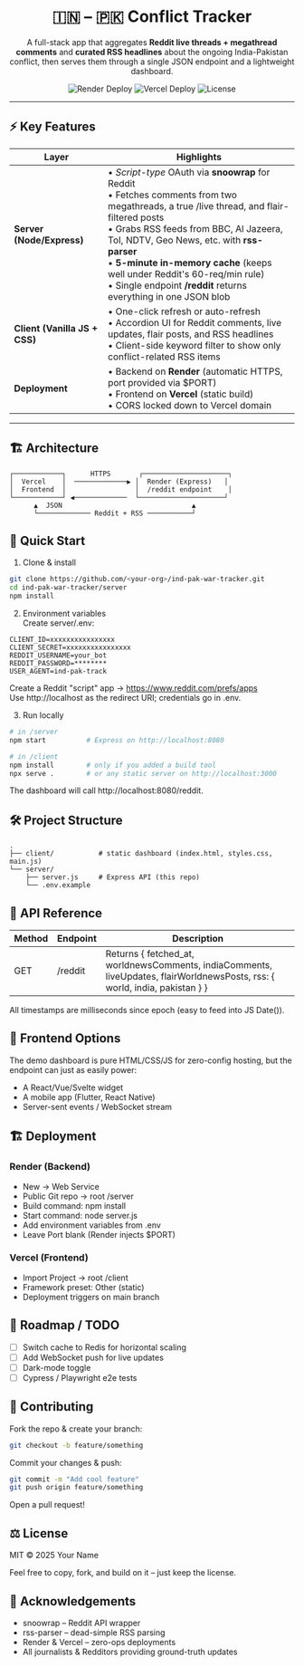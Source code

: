 <div align="center">

# 🇮🇳 – 🇵🇰 Conflict Tracker

A full-stack app that aggregates **Reddit live threads + megathread comments** and **curated RSS headlines** about the ongoing India-Pakistan conflict, then serves them through a single JSON endpoint and a lightweight dashboard.

![Render Deploy](https://img.shields.io/badge/Backend-Render-blue?logo=render)
![Vercel Deploy](https://img.shields.io/badge/Frontend-Vercel-black?logo=vercel)
![License](https://img.shields.io/badge/license-MIT-green)

</div>

---

## ⚡ Key Features
| Layer | Highlights |
|-------|------------|
| **Server (Node/Express)** | • _Script-type_ OAuth via **snoowrap** for Reddit<br>• Fetches comments from two megathreads, a true /live thread, and flair-filtered posts<br>• Grabs RSS feeds from BBC, Al Jazeera, ToI, NDTV, Geo News, etc. with **rss-parser**<br>• **5-minute in-memory cache** (keeps well under Reddit's 60-req/min rule)<br>• Single endpoint **/reddit** returns everything in one JSON blob |
| **Client (Vanilla JS + CSS)** | • One-click refresh or auto-refresh<br>• Accordion UI for Reddit comments, live updates, flair posts, and RSS headlines<br>• Client-side keyword filter to show only conflict-related RSS items |
| **Deployment** | • Backend on **Render** (automatic HTTPS, port provided via $PORT)<br>• Frontend on **Vercel** (static build)<br>• CORS locked down to Vercel domain |

---

## 🏗️ Architecture

```
┌────────────┐      HTTPS       ┌─────────────────────┐
│  Vercel    │  ─────────────▶ │  Render (Express)   │
│  Frontend  │                 │  /reddit endpoint    │
└────────────┘ ◀─────────────  └─────────────────────┘
      ▲  JSON                                ▲
      └───────────── Reddit + RSS ───────────┘
```

## 🚀 Quick Start

1. Clone & install
```bash
git clone https://github.com/<your-org>/ind-pak-war-tracker.git
cd ind-pak-war-tracker/server
npm install
```

2. Environment variables  
Create server/.env:

```env
CLIENT_ID=xxxxxxxxxxxxxxxx
CLIENT_SECRET=xxxxxxxxxxxxxxxx
REDDIT_USERNAME=your_bot
REDDIT_PASSWORD=********
USER_AGENT=ind-pak-track
```
Create a Reddit "script" app → https://www.reddit.com/prefs/apps  
Use http://localhost as the redirect URI; credentials go in .env.

3. Run locally
```bash
# in /server
npm start          # Express on http://localhost:8080

# in /client
npm install        # only if you added a build tool
npx serve .        # or any static server on http://localhost:3000
```
The dashboard will call http://localhost:8080/reddit.

## 🛠️ Project Structure
```
.
├── client/           # static dashboard (index.html, styles.css, main.js)
└── server/
    ├── server.js     # Express API (this repo)
    └── .env.example
```

## 📝 API Reference
| Method | Endpoint | Description |
|--------|----------|-------------|
| GET | /reddit | Returns { fetched_at, worldnewsComments, indiaComments, liveUpdates, flairWorldnewsPosts, rss: { world, india, pakistan } } |

All timestamps are milliseconds since epoch (easy to feed into JS Date()).

## 🧩 Frontend Options
The demo dashboard is pure HTML/CSS/JS for zero-config hosting, but the endpoint can just as easily power:

- A React/Vue/Svelte widget
- A mobile app (Flutter, React Native)
- Server-sent events / WebSocket stream

## 🏗️ Deployment

### Render (Backend)
- New → Web Service
- Public Git repo → root /server
- Build command: npm install
- Start command: node server.js
- Add environment variables from .env
- Leave Port blank (Render injects $PORT)

### Vercel (Frontend)
- Import Project → root /client
- Framework preset: Other (static)
- Deployment triggers on main branch

## 📌 Roadmap / TODO
- [ ] Switch cache to Redis for horizontal scaling
- [ ] Add WebSocket push for live updates
- [ ] Dark-mode toggle
- [ ] Cypress / Playwright e2e tests

## 🤝 Contributing
Fork the repo & create your branch:
```bash
git checkout -b feature/something
```

Commit your changes & push:
```bash
git commit -m "Add cool feature"
git push origin feature/something
```

Open a pull request!

## ⚖️ License
MIT © 2025 Your Name

Feel free to copy, fork, and build on it – just keep the license.

## 🙏 Acknowledgements
- snoowrap – Reddit API wrapper
- rss-parser – dead-simple RSS parsing
- Render & Vercel – zero-ops deployments
- All journalists & Redditors providing ground-truth updates
